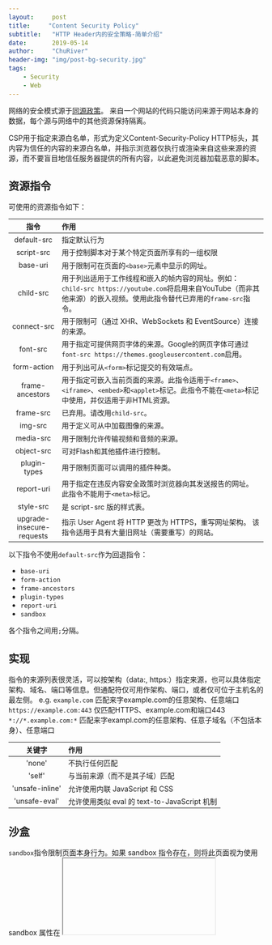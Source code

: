 ```yaml
---
layout:     post
title:     "Content Security Policy"
subtitle:   "HTTP Header内的安全策略-简单介绍"
date:       2019-05-14
author:     "ChuRiver"
header-img: "img/post-bg-security.jpg"
tags:   
    - Security
    - Web
---
```


网络的安全模式源于[同源政策](https://en.wikipedia.org/wiki/Same-origin_policy)。 来自一个网站的代码只能访问来源于网站本身的数据，每个源与网络中的其他资源保持隔离。

CSP用于指定来源白名单，形式为定义Content-Security-Policy HTTP标头，其内容为信任的内容的来源白名单，并指示浏览器仅执行或渲染来自这些来源的资源，而不要盲目地信任服务器提供的所有内容，以此避免浏览器加载恶意的脚本。

## 资源指令
可使用的资源指令如下：

指令|作用
:-:|:-
default-src|指定默认行为
script-src|用于控制脚本对于某个特定页面所享有的一组权限
base-uri|用于限制可在页面的`<base>`元素中显示的网址。
child-src|用于列出适用于工作线程和嵌入的帧内容的网址。例如：`child-src https://youtube.com`将启用来自YouTube（而非其他来源）的嵌入视频。使用此指令替代已弃用的`frame-src`指令。
connect-src|用于限制可（通过 XHR、WebSockets 和 EventSource）连接的来源。
font-src|用于指定可提供网页字体的来源。Google的网页字体可通过`font-src https://themes.googleusercontent.com`启用。
form-action|用于列出可从`<form>`标记提交的有效端点。
frame-ancestors|用于指定可嵌入当前页面的来源。此指令适用于`<frame>`、`<iframe>`、`<embed>`和`<applet>`标记。此指令不能在`<meta>`标记中使用，并仅适用于非HTML资源。
frame-src|已弃用。请改用`child-src`。
img-src|用于定义可从中加载图像的来源。
media-src|用于限制允许传输视频和音频的来源。
object-src|可对Flash和其他插件进行控制。
plugin-types|用于限制页面可以调用的插件种类。
report-uri|用于指定在违反内容安全政策时浏览器向其发送报告的网址。此指令不能用于`<meta>`标记。
style-src|是 script-src 版的样式表。
upgrade-insecure-requests|指示 User Agent 将 HTTP 更改为 HTTPS，重写网址架构。 该指令适用于具有大量旧网址（需要重写）的网站。

以下指令不使用`default-src`作为回退指令：
- `base-uri`
- `form-action`
- `frame-ancestors`
- `plugin-types`
- `report-uri`
- `sandbox`  

各个指令之间用`;`分隔。

## 实现

指令的来源列表很灵活，可以按架构（data:, https:）指定来源，也可以具体指定架构、域名、端口等信息。但通配符仅可用作架构、端口，或者仅可位于主机名的最左侧。
e.g.
`example.com`   匹配来字example.com的任意架构、任意端口
`https://example.com:443`   仅匹配HTTPS、example.com和端口443
`*://*.example.com:*`   匹配来字exampl.com的任意架构、任意子域名（不包括本身）、任意端口

关键字|作用
:-:|:-
'none'|不执行任何匹配
'self'|与当前来源（而不是其子域）匹配
'unsafe-inline'|允许使用内联 JavaScript 和 CSS
'unsafe-eval'|允许使用类似 eval 的 text-to-JavaScript 机制

## 沙盒
`sandbox`指令限制页面本身行为。如果 sandbox 指令存在，则将此页面视为使用 sandbox 属性在 <iframe> 的内部加载的。

## 元标记
CSP也可以在页面中通过`<meta>`的`http-equiv`属性设计:
```html
<meta http-equiv="Content-Security-Policy" content="default-src https://cdn.example.net; child-src 'none'; object-src 'none'">
```
该方法不能用于`frame-ancestors``report-uri`或`sandbox`。

## 内联代码和eval

![XSS防御效果](/img/in-post/post-CSP/CSP_block.png)

`unsafe-inline`指令会取消对于页面中禁止内联脚本执行，只接受从信任源接收资源的限制。
若不在CSP中明确指定`unsafe-inline`，页面内`javascript:URI`、`data:URI`、`HTML context`、`inline event handler`的执行会被阻止。

`unsafe-eval`指令会取消对于`eval()`、`new Function()`、`setTimeout([string], ...)`和`setInterval([string], ...)`等形式的js执行的默认阻止。

## 报告
除了阻止不信任的资源加载外，CSP还可以提供报告功能。报告功能通过`report-uri`指定实现，在检测到不匹配规则的同时将违背规则的web相关信息以JSON形式POST至指定位置。

e.g.  
Header:
```
Content-Security-Policy: default-src 'self'; ...; report-uri /my_amazing_csp_report_parser;
```

JSON:
```js
{
  "csp-report": {
    "document-uri": "http://example.org/page.html",
    "referrer": "http://evil.example.com/",
    "blocked-uri": "http://evil.example.com/evil.js",
    "violated-directive": "script-src 'self' https://apis.google.com",
    "original-policy": "script-src 'self' https://apis.google.com; report-uri http://example.org/my_amazing_csp_report_parser"
  }
}
```
json包括发生违规行为的页面(document-uri)、该页面的引用站点（注意，与HTTP标头字段不同，此键值不存在拼写错误）、违反页面政策 (blocked-uri)的资源、其违反的具体指令(violated-directive)以及页面的完整政策(original-policy)。

## 仅报告
测试CSP阶段可以使用`Content-Security-Policy-Report-Only`。  
e.g.  
```
Content-Security-Policy-Report-Only: default-src 'self'; ...; report-uri /my_amazing_csp_report_parser;
```
在仅报告模式中指定的CSP规则不会阻止限制的资源，但仍然会向指定位置发送违规报告。还可以同时发送两个标头，在使用一套规则的同时监控另一套规则。这种方式在测试CSP规则是否配置有误是十分有用。

## 浏览器兼容性
![浏览器兼容性](/img/in-post/post-CSP/Browser_compatibility.png)

## 相关文档
- [Mozilla介绍文档](https://developer.mozilla.org/zh-CN/docs/Web/HTTP/CSP)
- [Google介绍文档](https://developers.google.com/web/fundamentals/security/csp/?hl=zh-cn)
